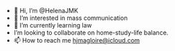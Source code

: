 - 👋 Hi, I’m @HelenaJMK
- 👀 I’m interested in mass communication 
- 🌱 I’m currently learning law
-  I’m looking to collaborate on home-study-life balance.
- 📫 How to reach me hjmagloire@icloud.com

<!---
HelenaJMK/HelenaJMK is a ✨ special ✨ repository because its `README.md` (this file) appears on your GitHub profile.
You can click the Preview link to take a look at your changes.
--->
